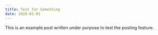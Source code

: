 ```yaml
---
title: Test for Something
date: 2020-01-01
---
```


This is an example post written under purpose to test the posting feature.
